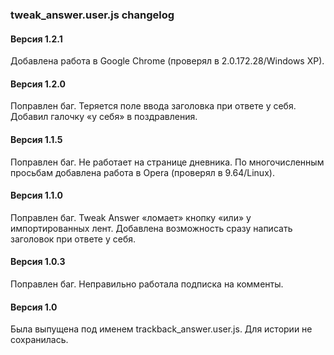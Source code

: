 ### tweak_answer.user.js changelog

#### Версия 1.2.1
Добавлена работа в Google Chrome (проверял в 2.0.172.28/Windows XP).

#### Версия 1.2.0
Поправлен баг. Теряется поле ввода заголовка при ответе у себя.
Добавил галочку «у себя» в поздравления.

#### Версия 1.1.5
Поправлен баг. Не работает на странице дневника.
По многочисленным просьбам добавлена работа в Opera (проверял в 9.64/Linux).

#### Версия 1.1.0
Поправлен баг. Tweak Answer «ломает» кнопку «или» у импортированных лент.
Добавлена возможность сразу написать заголовок при ответе у себя.

#### Версия 1.0.3
Поправлен баг. Неправильно работала подписка на комменты.

#### Версия 1.0
Была выпущена под именем trackback_answer.user.js. Для истории не сохранилась.
